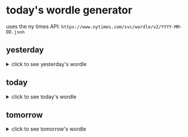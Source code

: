 # today's wordle generator

uses the ny times API: `https://www.nytimes.com/svc/wordle/v2/YYYY-MM-DD.json`

## yesterday

<details>
    <summary>click to see yesterday's wordle</summary>

    meant

</details>

## today

<details>
    <summary>click to see today's wordle</summary>

    green

</details>

## tomorrow

<details>
    <summary>click to see tomorrow's wordle</summary>

    sassy

</details>

